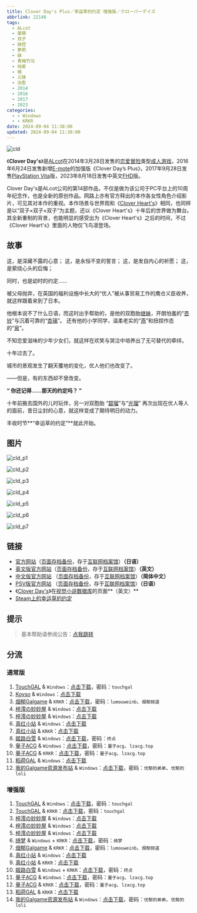 ```yaml
---
title: Clover Day's Plus／幸运草的约定 增强版／クローバーデイズ
abbrlink: 22146
tags:
  - ALcot
  - 废萌
  - 双子
  - 妹控
  - 萝莉
  - 妹
  - 青梅竹马
  - 纯爱
  - 萌
  - 义妹
  - 治愈
  - 2014
  - 2016
  - 2017
  - 2023
categories:
  - - Windows
  - - KRKR
date: 2024-09-04 11:38:00
updated: 2024-09-04 11:38:00
---
```


![cld](https://static.saop.cc/vns/img/cld.webp)

《**Clover Day's**》是[ALcot](https://zh.wikipedia.org/wiki/ALcot)在2014年3月28日发售的[恋爱冒险](https://zh.wikipedia.org/wiki/戀愛冒險)类型[成人游戏](https://zh.wikipedia.org/wiki/日本成人遊戲)，2016年6月24日发售新增[E-mote](https://zh.wikipedia.org/wiki/E-mote)的加强版《Clover Day’s Plus》，2017年9月28日发售[PlayStation Vita](https://zh.wikipedia.org/wiki/PlayStation_Vita)版，2023年8月18日发售中英文[FHD](https://zh.wikipedia.org/wiki/FHD)版。

<!-- more -->

Clover Day's是ALcot公司的第14部作品，不仅是做为该公司于PC平台上的10周年纪念作，也是全新的原创作品。网路上亦有官方释出的本作各女性角色介绍影片，可见其对本作的重视。本作场景与世界观和《[Clover Heart's](https://zh.wikipedia.org/w/index.php?title=Clover_Heart's&action=edit&redlink=1)》相同，也同样是以“双子×双子×双子”为主题，还以《Clover Heart's》十年后的世界做为舞台。其全新重制的背景，也能明显的感受出为《Clover Heart's》之后的时间，不过《Clover Heart's》里面的人物仅飞鸟凛登场。

## 故事

这，是深藏不露的心意；
这，是永恒不变的誓言；
这，是发自内心的祈愿；
这，是萦绕心头的后悔；

同时，也是幼时的约定……

被父母抛弃，在英国的福利设施中长大的“优人”被从事贸易工作的鹰仓义臣收养，就这样跟着来到了日本。

他根本说不了什么日语，而这时出手帮助的，是他的双胞胎[继妹](https://zh.moegirl.org.cn/义妹)，开朗怕羞的“[杏铃](https://zh.moegirl.org.cn/鹰仓杏铃)”与沉着可靠的“[杏璃](https://zh.moegirl.org.cn/鹰仓杏璃)”。
还有他的小学同学，温柔老实的“[燕](https://zh.moegirl.org.cn/龙胆燕)”和扭捏作态的“[泉](https://zh.moegirl.org.cn/结桥泉)”。

不知恋爱滋味的少年少女们，就这样在欢笑与哭泣中培养出了无可替代的牵绊。

十年过去了。

城市的景观发生了翻天覆地的变化，优人他们也改变了。

——但是，有的东西却不曾改变。

**“ 你还记得……那天的约定吗？ ”**

十年前搬去国外的儿时玩伴，另一对双胞胎 “[碧瑠](https://zh.moegirl.org.cn/加贺美碧瑠)”与“[光瑠](https://zh.moegirl.org.cn/加贺美光瑠)”
再次出现在优人等人的面前，昔日尘封的心意，就这样变成了期待明日的动力。

丰收时节**“幸运草的约定”**就此开始。

## 图片

![cld_p1](https://static.saop.cc/vns/img/cld_p1.webp)

![cld_p2](https://static.saop.cc/vns/img/cld_p2.webp)

![cld_p3](https://static.saop.cc/vns/img/cld_p3.webp)

![cld_p4](https://static.saop.cc/vns/img/cld_p4.webp)

![cld_p5](https://static.saop.cc/vns/img/cld_p5.webp)

![cld_p6](https://static.saop.cc/vns/img/cld_p6.webp)

![cld_p7](https://static.saop.cc/vns/img/cld_p7.webp)

## 链接

- [官方网站](http://www.alcot.biz/product/cld/index.html)（[页面存档备份](https://web.archive.org/web/20140526034644/http://www.alcot.biz/product/cld/index.html)，存于[互联网档案馆](https://zh.wikipedia.org/wiki/互联网档案馆)）**（日语）**
- [英文版官方网站](http://cloverdays.nekonyansoft.com/)（[页面存档备份](https://web.archive.org/web/20200131042640/http://cloverdays.nekonyansoft.com/)，存于[互联网档案馆](https://zh.wikipedia.org/wiki/互联网档案馆)）**（英文）**
- [中文版官方网站](https://hikarifield.co.jp/clover_days/) （[页面存档备份](https://web.archive.org/web/20201125013654/https://hikarifield.co.jp/clover_days/)，存于[互联网档案馆](https://zh.wikipedia.org/wiki/互联网档案馆)）**（简体中文）**
- [PSV版官方网站](http://www.yetigame.jp/Clover_days/index.php) （[页面存档备份](https://web.archive.org/web/20181005070109/http://www.yetigame.jp/Clover_days/index.php)，存于[互联网档案馆](https://zh.wikipedia.org/wiki/互联网档案馆)）**（日语）**
- 《[Clover Day's](https://vndb.org/v13325)》在[视觉小说数据库](https://zh.wikipedia.org/wiki/視覺小說數據庫)的页面**（英文）**
- [Steam上的幸运草的约定](https://store.steampowered.com/app/2430690)

## 提示

> 基本帮助请参阅公告：[点我跳转](/p/announcement/)

## 分流

### 通常版

1. [TouchGAL](https://www.touchgal.us/) & `Windows`：[点击下载](https://pan.touchgal.net/s/kg2nTg)，密码：`touchgal`
2. [Koyso](https://koyso.com/) & `Windows`：[点击下载](https://koyso.com/game/557)
3. [烟郁Galgame](https://yanyugal.top/) & `KRKR`：[点击下载](https://yanyugal.top/d/disk1/%E5%B0%8F%E5%B0%8F%E7%9A%84%E5%88%86%E4%BA%AB%EF%BC%88PC%EF%BC%86%E5%AE%89%E5%8D%93%EF%BC%89/%E5%AE%89%E5%8D%93/krkr/Clover%20Day%E2%80%99s.7z)，密码：`lumouweinb`、`烟郁频道`
4. [梓澪の妙妙屋](https://zi0.cc/) & `Windows`：[点击下载](https://zi0.cc/d/%60%E3%80%90%E5%90%88%E9%9B%86%E7%B3%BB%E5%88%97%E3%80%91/%E5%8D%97%2BGalGame%E6%B1%89%E5%8C%96%E5%8C%BA%E5%85%A8%E5%8C%BA%E8%B5%84%E6%BA%90%E5%A4%87%E4%BB%BD/1/03/%5BALcot%5D%20Clover%20Day's%20%E6%B1%89%E5%8C%96%E7%A1%AC%E7%9B%98%E7%89%88%5B%E6%98%9F%E5%86%88%E5%9B%9B%E5%8F%B6%E8%8D%89%E8%B0%83%E5%85%BB%E4%B8%AD%E5%BF%83%5D.zip?sign=_3sT5g9_tHt1NlsGGZbKJF51x2jMGbtNXLFx2HIVqEY=:0)
5. [梓澪の妙妙屋](https://zi0.cc/) & `Windows`：[点击下载](https://zi0.cc/d/%60%E3%80%90%E5%90%88%E9%9B%86%E7%B3%BB%E5%88%97%E3%80%91/%E6%B1%89%E5%8C%96galgame%E4%BC%9A%E7%A4%BE%E5%90%88%E9%9B%86/%E6%B1%89%E5%8C%96%E4%BC%9A%E7%A4%BE%E5%90%88%E9%9B%86%E9%83%A8%E5%88%86%20part3/Alcot/%5B140328%5D%5BALcot%5D%20Clover%20Day%E2%80%99s.rar?sign=ERlyd1dz-RkVQuwou37ejWFkVMphs2lFKGdkTpjqqSE=:0)
6. [真红小站](https://www.shinnku.com/) & `Windows`：[点击下载](https://www.shinnku.com/api/download/zd/0501-1000/[140328][ALcot]%20Clover%20Day%E2%80%99s.rar)
7. [真红小站](https://www.shinnku.com/) & `KRKR`：[点击下载](https://www.shinnku.com/api/download/0/krkr/clover%20day's.7z)
8. [姬路白雪](https://pan.jlbx.xyz/) & `Windows`：[点击下载](https://pan.jlbx.xyz/?s=clover)，密码：`终点`
9. [量子ACG](https://lzacg.org/) & `Windows`：[点击下载](https://lzacg.org/396)，密码：`量子acg`、`lzacg.top`
10. [量子ACG](https://lzacg.org/) & `KRKR`：[点击下载](https://lzacg.org/2194)，密码：`量子acg`、`lzacg.top`
11. [稻荷GAL](https://inarigal.com/) & `Windows`：[点击下载](https://inarigal.com/detail/495)
12. [我的Galgame资源发布站](https://www.ttloli.com/) & `Windows`：[点击下载](https://www.ttloli.com/clover-days.html)，密码：`忧郁的弟弟`、`忧郁的loli`

### 增强版

1. [TouchGAL](https://www.touchgal.us/) & `Windows`：[点击下载](https://pan.touchgal.net/s/8DeUg)，密码：`touchgal`
2. [TouchGAL](https://www.touchgal.us/) & `KRKR`：[点击下载](https://pan.touchgal.net/s/An8HP)，密码：`touchgal`
3. [梓澪の妙妙屋](https://zi0.cc/) & `Windows`：[点击下载](https://zi0.cc/d/%60%E3%80%90%E5%90%88%E9%9B%86%E7%B3%BB%E5%88%97%E3%80%91/%E5%8D%97%2BGalGame%E6%B1%89%E5%8C%96%E5%8C%BA%E5%85%A8%E5%8C%BA%E8%B5%84%E6%BA%90%E5%A4%87%E4%BB%BD/1/03/%5BALcot%5D%20Clover%20Day%E2%80%99s%20Plus%20FHD%20%20%E5%B9%B8%E8%BF%90%E8%8D%89%E7%9A%84%E7%BA%A6%E5%AE%9A%20Plus%20FHD%20%E6%97%A0%E7%A0%81%E6%B1%89%E5%8C%96%E7%A1%AC%E7%9B%98%E7%89%88%5B%E5%AE%98%E6%96%B9%E7%AE%80%E7%B9%81%E4%B8%AD%E6%97%A5%E8%8B%B1%E6%96%87%5D.zip?sign=vsiWyzft2XfMq53EEm0_mI2HlpU3CFNqWQVeUIwxBT8=:0)
4. [梓澪の妙妙屋](https://zi0.cc/) & `Windows`：[点击下载](https://zi0.cc/d/%60%E3%80%90%E5%90%88%E9%9B%86%E7%B3%BB%E5%88%97%E3%80%91/%E5%8D%97%2BGalGame%E6%B1%89%E5%8C%96%E5%8C%BA%E5%85%A8%E5%8C%BA%E8%B5%84%E6%BA%90%E5%A4%87%E4%BB%BD/1/03/%5BALcot%5D%20Clover%20Day%E2%80%99s%20Plus%20%20Clover%20Day%E2%80%99s%20Plus%20%E6%B1%89%E5%8C%96%E7%A1%AC%E7%9B%98%E7%89%88%5BX'moe%E6%B1%89%E5%8C%96%E7%BB%84%5D.zip?sign=QXFe9bV_U-4Ure2syIC7qwVkEGfhBc1xflfrdd-txUc=:0)
5. [梓澪の妙妙屋](https://zi0.cc/) & `Windows`：[点击下载](https://zi0.cc/d/%60%E3%80%90%E5%90%88%E9%9B%86%E7%B3%BB%E5%88%97%E3%80%91/%E6%B1%89%E5%8C%96galgame%E4%BC%9A%E7%A4%BE%E5%90%88%E9%9B%86/%E6%B1%89%E5%8C%96%E4%BC%9A%E7%A4%BE%E5%90%88%E9%9B%86%E9%83%A8%E5%88%86%20part3/Alcot/%5B160624%5D%5BALcot%5D%20Clover%20Day%E2%80%99s%20Plus.rar?sign=KEHy8iB-M1ObXBbOYotvdl5KXhLbJwUnmOXHvj_YtcI=:0)
6. [绮梦](https://acgs.one/) & `Windows` + `KRKR`：[点击下载](https://game.acgs.one/game/288.html)，密码：`绮梦`
7. [烟郁Galgame](https://yanyugal.top/) & `KRKR`：[点击下载](https://yanyugal.top/d/disk1/%E5%B0%8F%E5%B0%8F%E7%9A%84%E5%88%86%E4%BA%AB%EF%BC%88PC%EF%BC%86%E5%AE%89%E5%8D%93%EF%BC%89/%E5%AE%89%E5%8D%93/krkr/Clover%20Day%E2%80%99s%20Plus.7z)，密码：`lumouweinb`、`烟郁频道`
8. [真红小站](https://www.shinnku.com/) & `Windows`：[点击下载](https://www.shinnku.com/api/download/zd/1001-1500/[160624][ALcot]%20Clover%20Day%E2%80%99s%20Plus.rar)
9. [真红小站](https://www.shinnku.com/) & `KRKR`：[点击下载](https://www.shinnku.com/api/download/0/krkr/Clover%20Day%E2%80%99s%20Plus.7z)
10. [姬路白雪](https://pan.jlbx.xyz/) & `Windows` + `KRKR`：[点击下载](https://pan.jlbx.xyz/?s=clover)，密码：`终点`
11. [量子ACG](https://lzacg.org/) & `Windows`：[点击下载](https://lzacg.org/4022)，密码：`量子acg`、`lzacg.top`
12. [量子ACG](https://lzacg.org/) & `KRKR`：[点击下载](https://lzacg.org/2193)，密码：`量子acg`、`lzacg.top`
13. [稻荷GAL](https://inarigal.com/) & `KRKR`：[点击下载](https://inarigal.com/detail/5765)
14. [我的Galgame资源发布站](https://www.ttloli.com/) & `Windows`：[点击下载](https://www.ttloli.com/clover-days-plus.html)，密码：`忧郁的弟弟`、`忧郁的loli`
